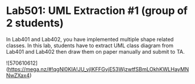 ﻿# Lab501: UML Extraction #1 (group of 2 students)

In Lab401 and Lab402, you have implemented multiple shape related classes.
In this lab, students have to extract UML class diagram from Lab401 and Lab402 
then draw them on paper manually and submit to TA.

![570610612] (https://mega.nz/#!qgNl0KIA!JU_vjIKFFGvjE53WjzwtfSBmLOkhKWLHayMNNwZXax4)
